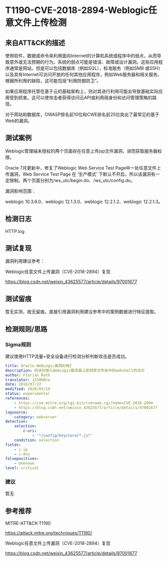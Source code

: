 # T1190-CVE-2018-2894-Weblogic任意文件上传检测

## 来自ATT&CK的描述

使用软件，数据或命令来利用面向Internet的计算机系统或程序中的弱点，从而导致意外或无法预期的行为。系统的弱点可能是错误、故障或设计漏洞。这些应用程序通常是网站，但是可以包括数据库（例如SQL），标准服务（例如SMB 或SSH）以及具有Internet可访问开放的任何其他应用程序，例如Web服务器和相关服务。根据所利用的缺陷，这可能包括“利用防御防卫”。

如果应用程序托管在基于云的基础架构上，则对其进行利用可能会导致基础实际应用受到损害。这可以使攻击者获得访问云API或利用弱身份和访问管理策略的路径。

对于网站和数据库，OWASP排名前10位和CWE排名前25位突出了最常见的基于Web的漏洞。

## 测试案例

Weblogic管理端未授权的两个页面存在任意上传jsp文件漏洞，进而获取服务器权限。

Oracle 7月更新中，修复了Weblogic Web Service Test Page中一处任意文件上传漏洞，Web Service Test Page 在 ‘生产模式’ 下默认不开启，所以该漏洞有一定限制。两个页面分别为/ws_utc/begin.do、/ws_utc/config.do。

漏洞影响范围：

weblogic 10.3.6.0、weblogic 12.1.3.0、weblogic 12.2.1.2、weblogic 12.2.1.3。

## 检测日志

HTTP.log

## 测试复现

漏洞利用建议参考：

Weblogic任意文件上传漏洞（CVE-2018-2894）复现

<https://blog.csdn.net/weixin_43625577/article/details/97001677>

## 测试留痕

暂无实测，故无留痕。直接引用漏洞利用建议参考中的案例数据进行特征提取。

## 检测规则/思路

### Sigma规则

建议使用HTTP流量+安全设备进行检测分析判断攻击是否成功。

```yml
title: Oracle WebLogic漏洞利用Z
description: 检测对放入WebLogic服务器上密钥库文件夹中的webshell的访问
author: Florian Roth
translator: 12306Bro
date: 2018/07/22
modified: 2020/03/14
status: experimental
references:
    - https://cve.mitre.org/cgi-bin/cvename.cgi?name=CVE-2018-2894
    - https://blog.csdn.net/weixin_43625577/article/details/97001677
logsource:
    category: webserver
detection:
    selection:
        c-uri:
            - '*/config/keystore/*.js*'
    condition: selection
fields:
    - c-ip
    - c-dns
falsepositives:
    - Unknown
level: critical
```

### 建议

暂无

## 参考推荐

MITRE-ATT&CK-T1190

<https://attack.mitre.org/techniques/T1190/>

Weblogic任意文件上传漏洞（CVE-2018-2894）复现

<https://blog.csdn.net/weixin_43625577/article/details/97001677>